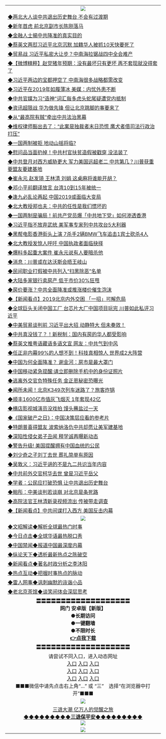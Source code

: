 <table>
  <tr>
    <td align=center><img src="https://github.com/gyhhx/image-upload/blob/master/yaowen.jpg" /></td>
  </tr>
    <tr>
<td align=left>
<a href="https://ctbtfdoocixoa.global.ssl.fastly.net/oo.aspx?name=c1002568&key=ofejcfaxcltk&from=gy">◆两北大人谈中共退出历史舞台 不会有过渡期</a><br/>
</td>
   </tr>
 <tr>
<td align=left>
<a href="https://ctbtfdoocixoa.global.ssl.fastly.net/oo.aspx?name=c1002572&key=ofejcfaxcltk&from=gy">◆新年首虎 前北京副市长陈刚落马</a><br/></td>
  </tr>
  <tr>
<td align=left>
<a href="https://ctbtfdoocixoa.global.ssl.fastly.net/oo.aspx?name=c1002538&key=ofejcfaxcltk&from=gy">◆金融人士揭中共降准的真实目的</a><br/></td>
 </tr>
  <tr>
<td align=left>
<a href="http://ctbtfdoocixoa.global.ssl.fastly.net/oo.aspx?name=c1002543&key=ofejcfaxcltk&from=gy">◆蔡英文两怼习近平北京沉默 加籍华人被抓10天快要死了</a><br/></td>
 </tr>
   <tr>
<td align=left>
<a href="http://ctbtfdoocixoa.global.ssl.fastly.net/oo.aspx?name=c1002536&key=ofejcfaxcltk&from=gy">◆贸易战 习近平私密大让步？中南海拉锯战四中全会难产</a><br/></td>
   </tr> 
  <tr>
<td align=left>
<a href="http://ctbtfdoocixoa.global.ssl.fastly.net/oo.aspx?name=c1002511&key=ofejcfaxcltk&from=gy">◆【微博精粹】赵党猪年预期：没有最坏只有更坏 再不套现就没得套了</a><br/></td>
  </tr> 
 <tr>
<td align=left>
<a href="http://ctbtfdoocixoa.global.ssl.fastly.net/oo.aspx?name=c1002530&key=ofejcfaxcltk&from=gy">◆习近平两边的宝都押空了 中南海很多战略都需改变</a><br/>
</td>
   </tr>
 <tr>
<td align=left>
<a href="http://ctbtfdoocixoa.global.ssl.fastly.net/oo.aspx?name=c1002519&key=ofejcfaxcltk&from=gy">◆习近平在2019年如履薄冰 美媒：内忧外患不断</a><br/>
</td>
   </tr>
 <tr>
<td align=left>
<a href="http://ctbtfdoocixoa.global.ssl.fastly.net/oo.aspx?name=c1002600&key=ofejcfaxcltk&from=gy">◆中共官媒为习“造神”词汇每多虎头蛇尾疑遭党内抵制</a><br/></td>
  </tr>
  <tr>
<td align=left>
<a href="http://ctbtfdoocixoa.global.ssl.fastly.net/oo.aspx?name=c1002542&key=ofejcfaxcltk&from=gy">◆资讯超限战 华为做先锋 但让北京跳脚的事要来了</a><br/></td>
 </tr>
   <tr>
<td align=left>
<a href="http://ctbtfdoocixoa.global.ssl.fastly.net/oo.aspx?name=c1002518&key=ofejcfaxcltk&from=gy">◆从“最高院有贼”牵出中共法治黑幕</a><br/>
</td>
   </tr>
 <tr>
<td align=left>
<a href="http://ctbtfdoocixoa.global.ssl.fastly.net/oo.aspx?name=c1002597&key=ofejcfaxcltk&from=gy">◆维权律师豁出去了：“此案是独裁者末日恐慌 鹰犬者借司法行政治打压”</a><br/></td>
  </tr>
  <tr>
<td align=left>
<a href="http://ctbtfdoocixoa.global.ssl.fastly.net/oo.aspx?name=c1002579&key=ofejcfaxcltk&from=gy">◆一国两制被拒 地动山摇将临?</a><br/></td>
 </tr>
  <tr>
<td align=left>
<a href="http://ctbtfdoocixoa.global.ssl.fastly.net/oo.aspx?name=c1002523&key=ofejcfaxcltk&from=gy">◆慰问品当面扔掉！中共村官扶贫造假被戳穿 没法装了</a><br/></td>
 </tr>
   <tr>
<td align=left>
<a href="http://ctbtfdoocixoa.global.ssl.fastly.net/oo.aspx?name=c1002544&key=ofejcfaxcltk&from=gy">◆中共登月对西方威胁更大 军力美国远超老二 中共第几？川普获重要盟友要建基地</a><br/></td>
   </tr> 
  <tr>
<td align=left>
<a href="http://ctbtfdoocixoa.global.ssl.fastly.net/oo.aspx?name=c1002525&key=ofejcfaxcltk&from=gy">◆崔永元 赵发琦 王林清 刘娟 这桌麻将谁能开胡？</a><br/></td>
  </tr> 
 <tr>
<td align=left>
<a href="http://ctbtfdoocixoa.global.ssl.fastly.net/oo.aspx?name=c1002596&key=ofejcfaxcltk&from=gy">◆邓小平前翻译放言 台湾10到15年被统一</a><br/>
</td>
   </tr>
 <tr>
<td align=left>
<a href="http://ctbtfdoocixoa.global.ssl.fastly.net/oo.aspx?name=c1002559&key=ofejcfaxcltk&from=gy">◆逢九必乱论再起 中国2019或面临大变局</a><br/>
</td>
   </tr>
 <tr>
<td align=left>
<a href="http://ctbtfdoocixoa.global.ssl.fastly.net/oo.aspx?name=c1002586&key=ofejcfaxcltk&from=gy">◆北大教授郑也夫：中共的任性是我们惯坏的</a><br/></td>
  </tr>
  <tr>
<td align=left>
<a href="http://ctbtfdoocixoa.global.ssl.fastly.net/oo.aspx?name=c1002558&key=ofejcfaxcltk&from=gy">◆一国两制是骗局！前共产党员爆「中共地下党」如何渗透香港</a><br/></td>
 </tr>
   <tr>
<td align=left>
<a href="http://ctbtfdoocixoa.global.ssl.fastly.net/oo.aspx?name=c1002594&key=ofejcfaxcltk&from=gy">◆习近平指不放弃武统 美军事专家列中共攻台5大利器</a><br/>
</td>
   </tr>
 <tr>
<td align=left>
<a href="http://ctbtfdoocixoa.global.ssl.fastly.net/oo.aspx?name=c1002562&key=ofejcfaxcltk&from=gy">◆黑帮电影香港街头上演 7杀手2辆BMW飞车追击1宾士砍杀4人</a><br/></td>
  </tr>
    <tr>
<td align=left>
<a href="https://ctbtfdoocixoa.global.ssl.fastly.net/oo.aspx?name=c1002411&key=ofejcfaxcltk&from=gy">◆北大教授发惊人呼吁 中国执政者面临抉择</a><br/>
</td>
   </tr>
 <tr>
<td align=left>
<a href="https://ctbtfdoocixoa.global.ssl.fastly.net/oo.aspx?name=c1002377&key=ofejcfaxcltk&from=gy">◆爆料多起重大案件 崔永元说有人要暗杀他</a><br/></td>
  </tr>
  <tr>
<td align=left>
<a href="https://ctbtfdoocixoa.global.ssl.fastly.net/oo.aspx?name=c1002415&key=ofejcfaxcltk&from=gy">◆消息：川普或在达沃斯会晤王岐山</a><br/></td>
 </tr>
  <tr>
<td align=left>
<a href="http://ctbtfdoocixoa.global.ssl.fastly.net/oo.aspx?name=c1002416&key=ofejcfaxcltk&from=gy">◆民间职业打假被中共列入“扫黑除恶”名单</a><br/></td>
 </tr>
   <tr>
<td align=left>
<a href="http://ctbtfdoocixoa.global.ssl.fastly.net/oo.aspx?name=c1002414&key=ofejcfaxcltk&from=gy">◆大陆多家银行卖房产 低于市价30%狂甩</a><br/></td>
   </tr> 
  <tr>
<td align=left>
<a href="http://ctbtfdoocixoa.global.ssl.fastly.net/oo.aspx?name=c1002420&key=ofejcfaxcltk&from=gy">◆房价要涨？中共全面降准或推涨楼价催生泡沫</a><br/></td>
  </tr> 
 <tr>
<td align=left>
<a href="http://ctbtfdoocixoa.global.ssl.fastly.net/oo.aspx?name=c838308_590_1&key=ofejcfaxcltk&from=gy">◆【新闻看点】2019北京内外交困 「一招」可解危局</a><br/>
</td>
   </tr>
 <tr>
<td align=left>
<a href="http://ctbtfdoocixoa.global.ssl.fastly.net/oo.aspx?name=c1002365&key=ofejcfaxcltk&from=gy">◆全球巨头关闭中国工厂 台芯片大厂中国项目玩完 川普如此私评习近平</a><br/>
</td>
   </tr>
 <tr>
<td align=left>
<a href="http://ctbtfdoocixoa.global.ssl.fastly.net/oo.aspx?name=c1002366&key=ofejcfaxcltk&from=gy">◆中美贸易谈判前 习近平出大招 动静特大 但未奏效！</a><br/></td>
  </tr>
  <tr>
<td align=left>
<a href="http://ctbtfdoocixoa.global.ssl.fastly.net/oo.aspx?name=c1002303&key=ofejcfaxcltk&from=gy">◆中共真没钱了？！新税制：国内有房的华人都受影响</a><br/></td>
 </tr>
   <tr>
<td align=left>
<a href="http://ctbtfdoocixoa.global.ssl.fastly.net/oo.aspx?name=c1002444&key=ofejcfaxcltk&from=gy">◆蔡英文推粤语藏语多语文宣 网友：中共气到中风</a><br/>
</td>
   </tr>
 <tr>
<td align=left>
<a href="http://ctbtfdoocixoa.global.ssl.fastly.net/oo.aspx?name=c1002363&key=ofejcfaxcltk&from=gy">◆任正非内幕99%的人想不到！科技真相惊人 世界成2大阵营</a><br/></td>
  </tr>
  <tr>
<td align=left>
<a href="http://ctbtfdoocixoa.global.ssl.fastly.net/oo.aspx?name=c1002382&key=ofejcfaxcltk&from=gy">◆中国为何全面降准？ 谢金河：房市是最大罩门</a><br/></td>
 </tr>
  <tr>
<td align=left>
<a href="http://ctbtfdoocixoa.global.ssl.fastly.net/oo.aspx?name=c1002422&key=ofejcfaxcltk&from=gy">◆中国移动紧急提醒:请立即删除手机中的身份证照片</a><br/></td>
 </tr>
   <tr>
<td align=left>
<a href="http://ctbtfdoocixoa.global.ssl.fastly.net/oo.aspx?name=c1002354&key=ofejcfaxcltk&from=gy">◆逃离外交官负特殊任务 金正恩秘密恐曝光</a><br/></td>
   </tr> 
  <tr>
<td align=left>
<a href="http://ctbtfdoocixoa.global.ssl.fastly.net/oo.aspx?name=c1002301&key=ofejcfaxcltk&from=gy">◆闻所未闻！北京K349次列车迷路了？旅客炸锅</a><br/></td>
  </tr> 
 <tr>
<td align=left>
<a href="http://ctbtfdoocixoa.global.ssl.fastly.net/oo.aspx?name=c1002362&key=ofejcfaxcltk&from=gy">◆顺丰1600亿市值灰飞烟灭 1年套现42亿</a><br/>
</td>
   </tr>
 <tr>
<td align=left>
<a href="http://ctbtfdoocixoa.global.ssl.fastly.net/oo.aspx?name=c1002413&key=ofejcfaxcltk&from=gy">◆横店影视城演员没戏拍 馒头蘸盐过一天</a><br/>
</td>
   </tr>
 <tr>
<td align=left>
<a href="http://ctbtfdoocixoa.global.ssl.fastly.net/oo.aspx?name=c1002381&key=ofejcfaxcltk&from=gy">◆《国家破产之日》：中国决策层应看的参考片</a><br/></td>
  </tr>
  <tr>
<td align=left>
<a href="http://ctbtfdoocixoa.global.ssl.fastly.net/oo.aspx?name=c1002395&key=ofejcfaxcltk&from=gy">◆特朗普喜得盟友 波索纳洛仇中共却愿让美军建基地</a><br/></td>
 </tr>
   <tr>
<td align=left>
<a href="http://ctbtfdoocixoa.global.ssl.fastly.net/oo.aspx?name=c1002340&key=ofejcfaxcltk&from=gy">◆深陷性侵女弟子丑闻 释学诚再曝新动态</a><br/>
</td>
   </tr>
 <tr>
<td align=left>
<a href="http://ctbtfdoocixoa.global.ssl.fastly.net/oo.aspx?name=c1002328&key=ofejcfaxcltk&from=gy">◆警告升级! 美国提醒拥有中国血统的公民</a><br/></td>
  </tr>
    <tr>
<td align=left>
<a href="https://ctbtfdoocixoa.global.ssl.fastly.net/oo.aspx?name=c1002181&key=ofejcfaxcltk&from=gy">◆刘少奇之子刘丁去世 葬礼简单有原因</a><br/>
</td>
   </tr>
 <tr>
<td align=left>
<a href="https://ctbtfdoocixoa.global.ssl.fastly.net/oo.aspx?name=c1002172&key=ofejcfaxcltk&from=gy">◆吴敦义：习近平讲的不是九二共识当年内容</a><br/></td>
  </tr>
  <tr>
<td align=left>
<a href="https://ctbtfdoocixoa.global.ssl.fastly.net/oo.aspx?name=c1002193&key=ofejcfaxcltk&from=gy">◆中共前外交官柯华去世 曾是习近平岳父</a><br/></td>
 </tr>
  <tr>
<td align=left>
<a href="http://ctbtfdoocixoa.global.ssl.fastly.net/oo.aspx?name=c1002224&key=ofejcfaxcltk&from=gy">◆学者：公民应打破恐惧 让中共退出历史舞台</a><br/></td>
 </tr>
   <tr>
<td align=left>
<a href="http://ctbtfdoocixoa.global.ssl.fastly.net/oo.aspx?name=c1002155&key=ofejcfaxcltk&from=gy">◆鲍彤：中美谈判若谈崩 对北京是条死路</a><br/></td>
   </tr> 
  <tr>
<td align=left>
<a href="http://ctbtfdoocixoa.global.ssl.fastly.net/oo.aspx?name=c1002190&key=ofejcfaxcltk&from=gy">◆高院法官王林清新录视频流出 传被带走调查</a><br/></td>
  </tr> 
 <tr>
<td align=left>
<a href="http://ctbtfdoocixoa.global.ssl.fastly.net/oo.aspx?name=c838308_589_1&key=ofejcfaxcltk&from=gy">◆【新闻看点】中共间谍打入西方 美国反击内幕</a><br/>
</td>
   </tr>
  <tr>
    <td align=center><img src="https://github.com/gyhhx/image-upload/blob/master/shipin.jpg" /></td>
  </tr>
  <tr>
   <td align=left>
<a href="http://ctbtfdoocixoa.global.ssl.fastly.net/oo.aspx?name=c816857&key=ofejcfaxcltk&from=gy&tag=9973110">◆文昭解读◆解析全球最热门时事</a><br/>
    </td>
  </tr>
   <tr>
   <td align=left> 
<a href="http://ctbtfdoocixoa.global.ssl.fastly.net/oo.aspx?name=c816850&key=ofejcfaxcltk&from=gy&tag=9877">◆今日点击◆全球华语最热脱口秀</a><br/>
    </td>
  </tr>
  <tr>
  <td align=left>
<a href="http://ctbtfdoocixoa.global.ssl.fastly.net/oo.aspx?name=c816860&key=ofejcfaxcltk&from=gy&tag=99733110">◆中国禁闻◆报道中国最深度内幕</a><br/>
   </tr>
  <tr>
     <td align=left>
<a href="http://ctbtfdoocixoa.global.ssl.fastly.net/oo.aspx?name=c816855&key=ofejcfaxcltk&from=gy&tag=997110">◆纵论天下◆透析最新热点之陈破空</a><br/>
   </tr>
   <tr>
      <td align=left>
<a href="http://ctbtfdoocixoa.global.ssl.fastly.net/oo.aspx?name=c838308&key=ofejcfaxcltk&from=gy&tag=9973110">◆新闻看点◆著名时政分析之李沐阳</a><br/>
   </tr>
   <tr>
     <td align=left>
<a href="http://ctbtfdoocixoa.global.ssl.fastly.net/oo.aspx?name=c816852&key=ofejcfaxcltk&from=gy&tag=9733110">◆热点互动◆把握时事热点的脉动</a><br/>
   </tr>
   <tr>
      <td align=left>
<a href="http://ctbtfdoocixoa.global.ssl.fastly.net/oo.aspx?name=c816694&key=ofejcfaxcltk&from=gy&tag=93310">◆雷人网事◆讽刺幽默的诙谐小品</a><br/>
   </tr>
   <tr>
    <td align=left>
<a href="http://ctbtfdoocixoa.global.ssl.fastly.net/oo.aspx?name=c816650&key=ofejcfaxcltk&from=gy&tag=9973110">◆老北京茶馆◆谈笑间体会深层思考</a><br/>
   </tr>
   <tr>
    <td align=center>
 <b>〓〓〓〓〓〓〓〓〓〓〓〓〓〓〓〓〓〓〓<br/>网门 安卓版【新版】<br/> ●长期访问<br/> ●一键翻墙<br/>  ●不限时长<br/> 
 <a href="https://share.weiyun.com/5dLahf2">👉<b>点我下载</a><br/>〓〓〓〓〓〓〓〓〓〓〓〓〓〓〓〓〓〓〓<br/>
    </td>
    </tr>
   <tr>
    <td align=center>请尝试不同入口，进入动态网址<br/>
     <a href="https://s3.us-east-2.amazonaws.com/ogateh/show.htm?from=gy">入口</a>
      <a href="https://s3.eu-west-2.amazonaws.com/ogatel/show.htm?from=gy">入口</a>
      <a href="https://s3.amazonaws.com/ogate/show.htm?from=oGateg">入口</a><br/>
      <a href="https://s3.ap-northeast-2.amazonaws.com/ogates/show.htm?from=gy">入口</a>
      <a href="https://s3.eu-central-1.amazonaws.com/ogatef/show.htm?from=gy">入口</a>
      <a href="https://s3.ap-south-1.amazonaws.com/ogatem/show.htm?from=gy">入口</a><br/>
      <a href="https://s3-us-west-1.amazonaws.com/ogaten/show.htm?from=gy">入口</a>
      <a href="https://s3.ca-central-1.amazonaws.com/ogatec/show.htm?from=gy">入口</a>
      <a href="https://s3-ap-northeast-1.amazonaws.com/ogatet/show.htm?from=gy">入口</a><br/>
      ■■■微信中请先点击右上角“...” 或 “三”　选择“在浏览器中打开”■■■<b><br/>
    </td>
  </tr>
  <tr>
    <td align=center><img src="https://github.com/gyhhx/image-upload/blob/master/3.jpg" /> </td>
</tr>
  <tr>  
  <td align=center>
  <a href="http://ctbtfdoocixoa.global.ssl.fastly.net/oo.aspx?name=c894205&key=ofejcfaxcltk&from=gy&tag=9973110">三退大潮 亿万人的觉醒之旅</a><br/>
      <a href="http://ctbtfdoocixoa.global.ssl.fastly.net/oo.aspx?name=ogQuit.aspx&key=ofejcfaxcltk&from=gy"><b>◆◆◆◆◆◆◆◆◆三退保平安◆◆◆◆◆◆◆◆◆<br/></a>
      <img src="https://github.com/gyhhx/image-upload/blob/master/3t.jpg" /><br/>
      </td>
  </tr>
   <tr>
    <td align=center><img src="https://raw.githubusercontent.com/oGate2/Up/master/oGate_640.jpg"/></td>
  </tr>
</table>


